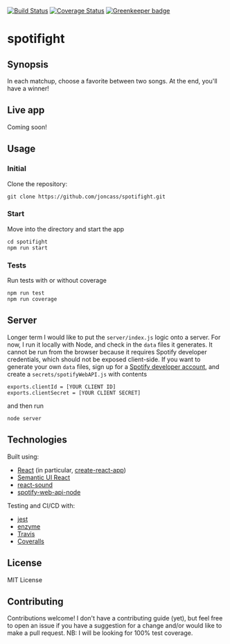 [![Build Status](https://travis-ci.org/joncass/spotifight.svg?branch=master)](https://travis-ci.org/joncass/spotifight) [![Coverage Status](https://coveralls.io/repos/github/joncass/spotifight/badge.svg?branch=master)](https://coveralls.io/github/joncass/spotifight?branch=master) [![Greenkeeper badge](https://badges.greenkeeper.io/joncass/spotifight.svg)](https://greenkeeper.io/)

# spotifight
## Synopsis
In each matchup, choose a favorite between two songs. At the end, you'll have a winner!

## Live app
Coming soon!

## Usage
### Initial
Clone the repository:
```
git clone https://github.com/joncass/spotifight.git
```

### Start
Move into the directory and start the app
```
cd spotifight
npm run start
```

### Tests
Run tests with or without coverage
```
npm run test
npm run coverage
```

## Server
Longer term I would like to put the `server/index.js` logic onto a server. For now, I run it locally with Node, and check in the `data` files it generates. It cannot be run from the browser because it requires Spotify developer credentials, which should not be exposed client-side. If you want to generate your own `data` files, sign up for a [Spotify developer account](developer.spotify.com), and create a `secrets/spotifyWebAPI.js` with contents
```
exports.clientId = [YOUR CLIENT ID]
exports.clientSecret = [YOUR CLIENT SECRET]
```
and then run
```
node server
```

## Technologies
Built using:
- [React](https://reactjs.org/) (in particular, [create-react-app](https://github.com/facebookincubator/create-react-app))
- [Semantic UI React](https://react.semantic-ui.com/introduction)
- [react-sound](https://www.npmjs.com/package/react-sound)
- [spotify-web-api-node](https://github.com/thelinmichael/spotify-web-api-node)

Testing and CI/CD with:
- [jest](https://facebook.github.io/jest/)
- [enzyme](https://github.com/airbnb/enzyme)
- [Travis](travis-ci.org)
- [Coveralls](coveralls.io)

## License
MIT License

## Contributing
Contributions welcome! I don't have a contributing guide (yet), but feel free to open an issue if you have a suggestion for a change and/or would like to make a pull request.
NB: I will be looking for 100% test coverage.
